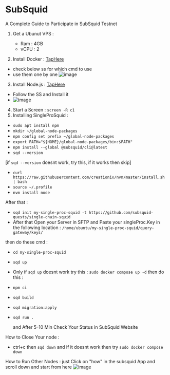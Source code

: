 # SubSquid
A Complete Guide to Participate in SubSquid Testnet

1. Get a Ubunut VPS :
   - Ram : 4GB
   - vCPU : 2

2. Install Docker : [TapHere](https://docs.docker.com/engine/install/ubuntu/#install-using-the-repository)

- check below ss for which cmd to use
- use them one by one
![image](https://github.com/piethor/SubSquid/assets/81746500/cbbe2e3d-beb0-4dcd-baee-94d54ddb04c2)

3. Install Node.js : [TapHere](https://github.com/nodesource/distributions#installation-instructions)

- Follow the SS and Install it
- ![image](https://i.imgur.com/iroazXA.png)

4. Start a Screen : `screen -R c1`
5. Installing SingleProSquid :

- `sudo apt install npm`
- `mkdir ~/global-node-packages`
- `npm config set prefix ~/global-node-packages`
- `export PATH="${HOME}/global-node-packages/bin:$PATH"`
- `npm install --global @subsquid/cli@latest`
- `sqd --version`
  
[if `sqd --version` doesnt work, try this, if it works then skip]
- `curl https://raw.githubusercontent.com/creationix/nvm/master/install.sh | bash`
- `source ~/.profile`
- `nvm install node`

After that : 
- `sqd init my-single-proc-squid -t https://github.com/subsquid-quests/single-chain-squid`
- After that Open your Server in SFTP and Paste your singleProc.Key in the following location : 
`/home/ubuntu/my-single-proc-squid/query-gateway/keys/`

then do these cmd : 
- `cd my-single-proc-squid`
- `sqd up`

- Only if `sqd up` doesnt work try this : `sudo docker compose up -d`
then do this : 
- `npm ci`
- `sqd build`
- `sqd migration:apply`
- `sqd run .`

  and After 5-10 Min Check Your Status in SubSquid Website

How to Close Your node : 
- ctrl+c then `sqd down` and if it doesnt work then try `sudo docker compose down`

How to Run Other Nodes : just Click on "how" in the subsquid App and scroll down and start from here ![image](https://i.imgur.com/MwOcJBc.png)
